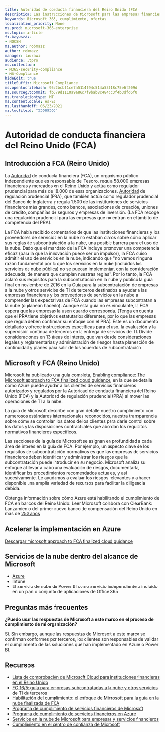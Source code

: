```yaml
---
title: Autoridad de conducta financiera del Reino Unido (FCA)
description: Las instrucciones de Microsoft para las empresas financieras del Reino Unido siguen las directrices de la Autoridad de conducta financiera y las directrices para la subcontratación en la nube.
keywords: Microsoft 365, cumplimiento, ofertas
localization_priority: None
ms.prod: microsoft-365-enterprise
ms.topic: article
f1.keywords:
- NOCSH
ms.author: robmazz
author: robmazz
manager: laurawi
audience: itpro
ms.collection:
- M365-security-compliance
- MS-Compliance
hideEdit: true
titleSuffix: Microsoft Compliance
ms.openlocfilehash: 95d2bcbf1ce7a5114f94c514a53018c75e6f209d
ms.sourcegitcommit: fb379d1110a9a86c7f9bab8c484dc3f4b3dfd6f0
ms.translationtype: MT
ms.contentlocale: es-ES
ms.lasthandoff: 06/23/2021
ms.locfileid: "53089563"
---
```

# <a name="united-kingdom-financial-conduct-authority-fca"></a>Autoridad de conducta financiera del Reino Unido (FCA)

## <a name="fca-uk-overview"></a>Introducción a FCA (Reino Unido)

La [Autoridad](https://www.fca.org.uk/) de conducta financiera (FCA), un organismo público independiente que es responsable del Tesoro, regula 58.000 empresas financieras y mercados en el Reino Unido y actúa como regulador prudencial para más de 18.000 de esas organizaciones. [Autoridad](https://www.bankofengland.co.uk/pra/pages/default.aspx) de regulación prudencial (PRA), que también actúa como regulador prudencial del Banco de Inglaterra y regula 1.500 de las instituciones de servicios financieros más grandes, como bancos, asociaciones de creación, uniones de crédito, compañías de seguros y empresas de inversión. (La FCA recoge una regulación prudencial para las empresas que no entran en el ámbito de competencia del PRA).

La FCA había recibido comentarios de que las instituciones financieras y los proveedores de servicios en la nube no estaban claros sobre cómo aplicar sus reglas de subcontratación a la nube, una posible barrera para el uso de la nube. Dado que el mandato de la FCA incluye promover una competencia eficaz (para la que la innovación puede ser un impulsor), la FCA quiso admitir el uso de servicios en la nube, indicando que "no vemos ninguna razón fundamental por la que los servicios en la nube (incluidos los servicios de nube pública) no se puedan implementar, con la consideración adecuada, de manera que cumplan nuestras reglas". Por lo tanto, la FCA aclaró sus requisitos para la subcontratación en [](https://www.fca.org.uk/publication/finalised-guidance/fg16-5.pdf) la nube y publicó la guía final en noviembre de 2016 en la Guía para la subcontratación de empresas a la nube y otros servicios de TI de terceros destinados a ayudar a las empresas financieras y los proveedores de servicios en la nube a comprender las expectativas de FCA cuando las empresas subcontratan a la nube (o planean hacerlo). Aunque esta guía no es vinculante, la FCA espera que las empresas la usen cuando corresponda. (Tenga en cuenta que el PRA tiene objetivos estatutarios diferentes, por lo que las empresas que regula deben confirmar su enfoque con el PRA). Este es un documento detallado y ofrece instrucciones específicas para el uso, la evaluación y la supervisión continua de terceros en la entrega de servicios de TI. Divide consideraciones en 13 áreas de interés, que van desde consideraciones legales y reglamentarias y administración de riesgos hasta planeación de continuidad y planes para salir de los acuerdos de subcontratación

## <a name="microsoft-and-fca-uk"></a>Microsoft y FCA (Reino Unido)

Microsoft ha publicado una guía completa, Enabling [compliance: The Microsoft approach to FCA finalized cloud guidance](https://go.microsoft.com/fwlink/p/?linkid=2101561), en la que se detalla cómo Azure puede ayudar a los clientes de servicios financieros autorizados y regulados por la Autoridad de conducta financiera del Reino Unido (FCA) y la Autoridad de regulación prudencial (PRA) al mover las operaciones de TI a la nube.

La guía de Microsoft describe con gran detalle nuestro cumplimiento con numerosos estándares internacionales reconocidos, nuestra transparencia sobre cómo se controlan los datos de los clientes para darle control sobre los datos y las disposiciones contractuales que abordan los requisitos normativos financieros específicos.

Las secciones de la guía de Microsoft se asignan en profundidad a cada área de interés en la guía de FCA. Por ejemplo, un aspecto clave de los requisitos de subcontratación normativos es que las empresas de servicios financieros deben identificar y administrar los riesgos que la subcontratación puede introducir en su negocio. Microsoft analiza su enfoque al llevar a cabo una evaluación de riesgos, documentarla, identificar los procedimientos recomendados actuales, y así sucesivamente. Le ayudamos a evaluar los riesgos relevantes y a hacer disponible una amplia variedad de recursos para facilitar la diligencia debida.

Obtenga información sobre cómo Azure está habilitando el cumplimiento de FCA en bancos del Reino Unido: Leer Microsoft colabora con ClearBank: Lanzamiento del primer nuevo banco de compensación del Reino Unido en más de [250 años](https://customers.microsoft.com/story/microsoft-collaborates-with-clearbank)

## <a name="accelerate-your-deployment-on-azure"></a>Acelerar la implementación en Azure

[Descargar microsoft approach to FCA finalized cloud guidance](https://go.microsoft.com/fwlink/p/?linkid=2101561)

## <a name="microsoft-in-scope-cloud-services"></a>Servicios de la nube dentro del alcance de Microsoft

- [Azure](https://aka.ms/AzureCompliance)
- Intune
- El servicio de nube de Power BI como servicio independiente o incluido en un plan o conjunto de aplicaciones de Office 365

## <a name="frequently-asked-questions"></a>Preguntas más frecuentes

**¿Puedo usar las respuestas de Microsoft a este marco en el proceso de cumplimiento de mi organización?**

Sí. Sin embargo, aunque las respuestas de Microsoft a este marco se confirman conformes por terceros, los clientes son responsables de validar el cumplimiento de las soluciones que han implementado en Azure o Power BI.

## <a name="resources"></a>Recursos

- [Lista de comprobación de Microsoft Cloud para instituciones financieras en el Reino Unido](https://aka.ms/Azure-UK-compliance)
- [FG 16/5: guía para empresas subcontratadas a la nube y otros servicios de TI de terceros](https://www.fca.org.uk/publication/finalised-guidance/fg16-5.pdf)
- [Habilitación del cumplimiento: el enfoque de Microsoft para la guía en la nube finalizada de FCA](https://go.microsoft.com/fwlink/p/?linkid=2101561)
- [Programa de cumplimiento de servicios financieros de Microsoft](https://www.microsoft.com/download/details.aspx?id=55332)
- [Programa de cumplimiento de servicios financieros en Azure](https://azure.microsoft.com/resources/videos/azurecon-2015-financial-services-compliance-in-azure/)
- [Servicios en la nube de Microsoft para empresas y servicios financieros](https://www.microsoft.com/trustcenter/cloudservices/financialservices)
- [Cumplimiento en el centro de confianza de Microsoft ](https://www.microsoft.com/trust-center/compliance/compliance-overview)
